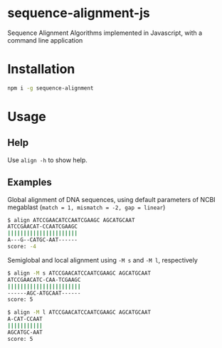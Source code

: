 # sequence-alignment-js
Sequence Alignment Algorithms implemented in Javascript, with a command line application

# Installation

```bash
npm i -g sequence-alignment
```

# Usage

## Help

Use `align -h` to show help.

## Examples

Global alignment of DNA sequences, using default parameters of NCBI megablast (`match = 1, mismatch = -2, gap = linear`)

```bash
$ align ATCCGAACATCCAATCGAAGC AGCATGCAAT
ATCCGAACAT-CCAATCGAAGC
||||||||||||||||||||||
A---G--CATGC-AAT------
score: -4
```

Semiglobal and local alignment using `-M s` and `-M l`, respectively

```bash
$ align -M s ATCCGAACATCCAATCGAAGC AGCATGCAAT
ATCCGAACATC-CAA-TCGAAGC
|||||||||||||||||||||||
------AGC-ATGCAAT------
score: 5

$ align -M l ATCCGAACATCCAATCGAAGC AGCATGCAAT
A-CAT-CCAAT
|||||||||||
AGCATGC-AAT
score: 5
```

